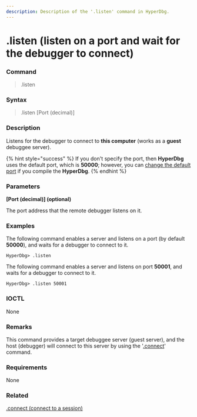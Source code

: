 ```yaml
---
description: Description of the '.listen' command in HyperDbg.
---
```


# .listen (listen on a port and wait for the debugger to connect)

### Command

> .listen

### Syntax

> .listen \[Port (decimal)]

### Description

Listens for the debugger to connect to **this computer** (works as a **guest** debuggee server).

{% hint style="success" %}
If you don't specify the port, then **HyperDbg** uses the default port, which is **50000**; however, you can [change the default port](https://docs.hyperdbg.org/tips-and-tricks/misc/customize-build) if you compile the **HyperDbg**.
{% endhint %}

### Parameters

**\[Port (decimal)] (optional)**

The port address that the remote debugger listens on it.

### Examples

The following command enables a server and listens on a port (by default **50000**), and waits for a debugger to connect to it.

```
HyperDbg> .listen
```

The following command enables a server and listens on port **50001**, and waits for a debugger to connect to it.

```
HyperDbg> .listen 50001
```

### IOCTL

None

### Remarks

This command provides a target debuggee server (guest server), and the host (debugger) will connect to this server by using the '[.connect](https://docs.hyperdbg.org/commands/meta-commands/.connect)' command.

### Requirements

None

### Related

[.connect (connect to a session)](https://docs.hyperdbg.org/commands/meta-commands/.connect)

